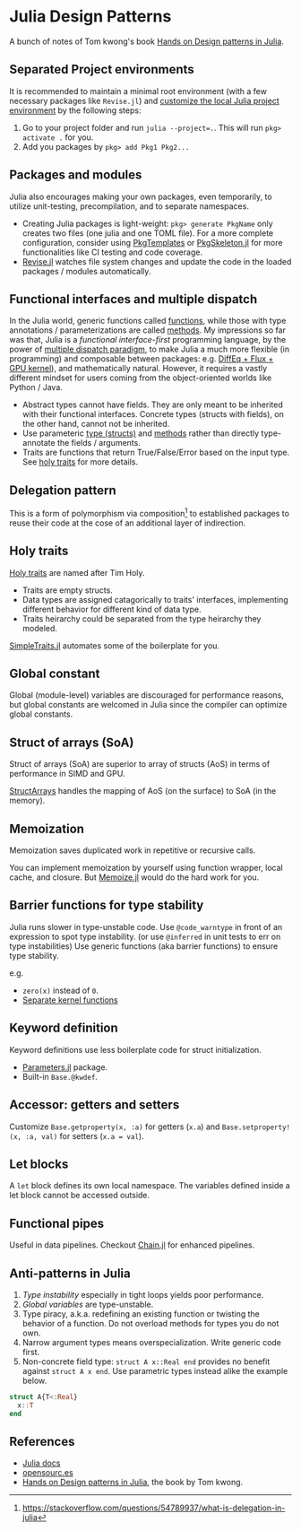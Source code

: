# Julia Design Patterns


A bunch of notes of Tom kwong's book [Hands on Design patterns in Julia](https://www.packtpub.com/product/hands-on-design-patterns-and-best-practices-with-julia/9781838648817).

<!--more-->

## Separated Project environments

It is recommended to maintain a minimal root environment (with a few necessary packages like `Revise.jl`) and [customize the local Julia project environment](https://opensourc.es/blog/all-about-pkg/#environments) by the following steps:

1. Go to your project folder and run `julia --project=.`. This will run `pkg> activate .` for you.
2. Add you packages by `pkg> add Pkg1 Pkg2...`

## Packages and modules

Julia also encourages making your own packages, even temporarily, to utilize unit-testing, precompilation, and to separate namespaces.

- Creating Julia packages is light-weight: `pkg> generate PkgName` only creates two files (one julia and one TOML file). For a more complete configuration, consider using [PkgTemplates](https://github.com/invenia/PkgTemplates.jl) or [PkgSkeleton.jl](https://github.com/tpapp/PkgSkeleton.jl) for more functionalities like CI testing and code coverage.
- [Revise.jl](https://github.com/timholy/Revise.jl) watches file system changes and update the code in the loaded packages / modules automatically.


## Functional interfaces and multiple dispatch

In the Julia world, generic functions called [functions](https://docs.julialang.org/en/v1/manual/functions/), while those with type annotations / parameterizations are called [methods](https://docs.julialang.org/en/v1/manual/methods/). My impressions so far was that, Julia is a _functional interface-first_ programming language, by the power of [multiple dispatch paradigm](https://opensourc.es/blog/basics-multiple-dispatch/), to make Julia a much more flexible (in programming) and composable between packages: e.g. [DiffEq + Flux + GPU kernel](https://github.com/SciML/DiffEqFlux.jl)), and mathematically natural. However, it requires a vastly different mindset for users coming from the object-oriented worlds like Python / Java.

- Abstract types cannot have fields. They are only meant to be inherited with their functional interfaces. Concrete types (structs with fields), on the other hand, cannot not be inherited.
- Use parameteric [type (structs)](https://docs.julialang.org/en/v1/manual/types/#Parametric-Types) and [methods](https://docs.julialang.org/en/v1/manual/methods/#Parametric-Methods) rather than directly type-annotate the fields / arguments.
- Traits are functions that return True/False/Error based on the input type. See [holy traits](https://www.juliabloggers.com/the-emergent-features-of-julialang-part-ii-traits/) for more details.


## Delegation pattern

This is a form of polymorphism via composition[^1] to established packages to reuse their code at the cose of an additional layer of indirection.

[^1]: https://stackoverflow.com/questions/54789937/what-is-delegation-in-julia

## Holy traits

[Holy traits](https://www.juliabloggers.com/the-emergent-features-of-julialang-part-ii-traits/) are named after Tim Holy.

- Traits are empty structs.
- Data types are assigned catagorically to traits' interfaces, implementing different behavior for different kind of data type.
- Traits heirarchy could be separated from the type heirarchy they modeled.

[SimpleTraits.jl](https://github.com/mauro3/SimpleTraits.jl) automates some of the boilerplate for you.

## Global constant

Global (module-level) variables are discouraged for performance reasons, but global constants are welcomed in Julia since the compiler can optimize global constants.

## Struct of arrays (SoA)

Struct of arrays (SoA) are superior to array of structs (AoS) in terms of performance in SIMD and GPU.

[StructArrays](https://github.com/JuliaArrays/StructArrays.jl) handles the mapping of AoS (on the surface) to SoA (in the memory).


## Memoization

Memoization saves duplicated work in repetitive or recursive calls.

You can implement memoization by yourself using function wrapper, local cache, and closure. But [Memoize.jl](https://github.com/JuliaCollections/Memoize.jl) would do the hard work for you.

## Barrier functions for type stability

Julia runs slower in type-unstable code. Use `@code_warntype` in front of an expression to spot type instability. (or use `@inferred` in unit tests to err on type instabilities) Use generic functions (aka barrier functions) to ensure type stability.

e.g.
- `zero(x)` instead of `0`.
- [Separate kernel functions](https://docs.julialang.org/en/v1/manual/performance-tips/#kernel-functions)

## Keyword definition

Keyword definitions use less boilerplate code for struct initialization.

- [Parameters.jl](https://github.com/mauro3/Parameters.jl) package.
- Built-in `Base.@kwdef`.

## Accessor: getters and setters

Customize `Base.getproperty(x, :a)` for getters (`x.a`) and `Base.setproperty!(x, :a, val)` for setters (`x.a = val`).

## Let blocks

A `let` block defines its own local namespace. The variables defined inside a let block cannot be accessed outside.

## Functional pipes

Useful in data pipelines. Checkout [Chain.jl](https://github.com/jkrumbiegel/Chain.jl) for enhanced pipelines.

## Anti-patterns in Julia

1. *Type instability* especially in tight loops yields poor performance.
2. *Global variables* are type-unstable.
3. Type piracy, a.k.a. redefining an existing function or twisting the behavior of a function. Do not overload methods for types you do not own.
4. Narrow argument types means overspecialization. Write generic code first.
5. Non-concrete field type: `struct A x::Real end` provides no benefit against `struct A x end`. Use parametric types instead alike the example below.
  ```julia
  struct A{T<:Real}
    x::T
  end
  ```


## References

- [Julia docs](https://docs.julialang.org/en/v1/)
- [opensourc.es](https://opensourc.es/)
- [Hands on Design patterns in Julia](https://www.packtpub.com/product/hands-on-design-patterns-and-best-practices-with-julia/9781838648817), the book by Tom kwong.

